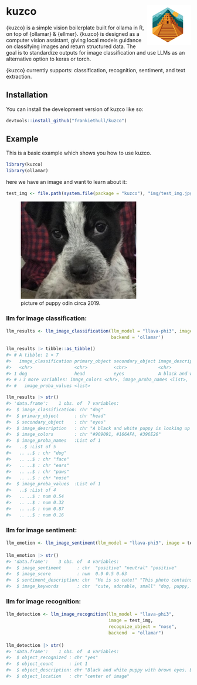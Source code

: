 
<!-- README.md is generated from README.Rmd. Please edit that file -->

# kuzco <img src="man/figures/logo.png" align="right" height="108" alt="" />

<!-- badges: start -->
<!-- badges: end -->

{kuzco} is a simple vision boilerplate built for ollama in R, on top of
{ollamar} & {ellmer}. {kuzco} is designed as a computer vision
assistant, giving local models guidance on classifying images and return
structured data. The goal is to standardize outputs for image
classification and use LLMs as an alternative option to keras or torch.

{kuzco} currently supports: classification, recognition, sentiment, and
text extraction.

## Installation

You can install the development version of kuzco like so:

``` r
devtools::install_github("frankiethull/kuzco")
```

## Example

This is a basic example which shows you how to use kuzco.

``` r
library(kuzco)
library(ollamar)
```

here we have an image and want to learn about it:

``` r
test_img <- file.path(system.file(package = "kuzco"), "img/test_img.jpg") 
```

<figure>
<img
src="https://raw.githubusercontent.com/frankiethull/kuzco/refs/heads/main/inst/img/test_img.jpg"
alt="picture of puppy odin circa 2019." />
<figcaption aria-hidden="true">picture of puppy odin circa
2019.</figcaption>
</figure>

### llm for image classification:

``` r
llm_results <- llm_image_classification(llm_model = "llava-phi3", image = test_img, 
                                        backend = 'ollamar')
```

``` r
llm_results |> tibble::as_tibble()
#> # A tibble: 1 × 7
#>   image_classification primary_object secondary_object image_description        
#>   <chr>                <chr>          <chr>            <chr>                    
#> 1 dog                  head           eyes             A black and white puppy …
#> # ℹ 3 more variables: image_colors <chr>, image_proba_names <list>,
#> #   image_proba_values <list>
```

``` r
llm_results |> str()
#> 'data.frame':    1 obs. of  7 variables:
#>  $ image_classification: chr "dog"
#>  $ primary_object      : chr "head"
#>  $ secondary_object    : chr "eyes"
#>  $ image_description   : chr "A black and white puppy is looking up at the camera."
#>  $ image_colors        : chr "#909091, #166AFA, #396E26"
#>  $ image_proba_names   :List of 1
#>   ..$ :List of 5
#>   .. ..$ : chr "dog"
#>   .. ..$ : chr "face"
#>   .. ..$ : chr "ears"
#>   .. ..$ : chr "paws"
#>   .. ..$ : chr "nose"
#>  $ image_proba_values  :List of 1
#>   ..$ :List of 4
#>   .. ..$ : num 0.54
#>   .. ..$ : num 0.32
#>   .. ..$ : num 0.87
#>   .. ..$ : num 0.16
```

### llm for image sentiment:

``` r
llm_emotion <- llm_image_sentiment(llm_model = "llava-phi3", image = test_img)

llm_emotion |> str()
#> 'data.frame':    3 obs. of  4 variables:
#>  $ image_sentiment      : chr  "positive" "neutral" "positive"
#>  $ image_score          : num  0.9 0.5 0.63
#>  $ sentiment_description: chr  "He is so cute!" "This photo contains a dog." "He is looking at the camera."
#>  $ image_keywords       : chr  "cute, adorable, small" "dog, puppy, pet" "smiling face, winking eye, happy"
```

### llm for image recognition:

``` r
llm_detection <- llm_image_recognition(llm_model = "llava-phi3", 
                                       image = test_img,
                                       recognize_object = "nose",
                                       backend  = "ollamar")

llm_detection |> str()
#> 'data.frame':    1 obs. of  4 variables:
#>  $ object_recognized : chr "yes"
#>  $ object_count      : int 1
#>  $ object_description: chr "Black and white puppy with brown eyes. Black nose."
#>  $ object_location   : chr "center of image"
```
